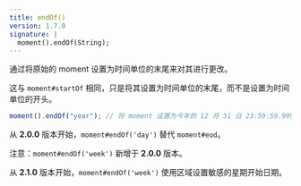 ```yaml
---
title: endOf()
version: 1.7.0
signature: |
  moment().endOf(String);
---
```


通过将原始的 moment 设置为时间单位的末尾来对其进行更改。

这与 `moment#startOf` 相同，只是将其设置为时间单位的末尾，而不是设置为时间单位的开头。

```javascript
moment().endOf("year"); // 将 moment 设置为今年的 12 月 31 日 23:59:59.999
```

从 **2.0.0** 版本开始，`moment#endOf('day')` 替代 `moment#eod`。

注意：`moment#endOf('week')` 新增于 **2.0.0** 版本。

从 **2.1.0** 版本开始，`moment#endOf('week')` 使用区域设置敏感的星期开始日期。
